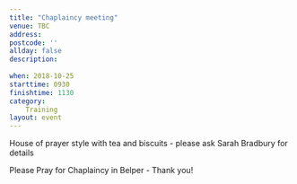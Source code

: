 ```yaml
---
title: "Chaplaincy meeting"
venue: TBC
address: 
postcode: ''
allday: false
description: 
    
when: 2018-10-25
starttime: 0930
finishtime: 1130
category:
    Training
layout: event
---
```

House of prayer style with tea and biscuits - please ask Sarah Bradbury for details

Please Pray for Chaplaincy in Belper - Thank you!
